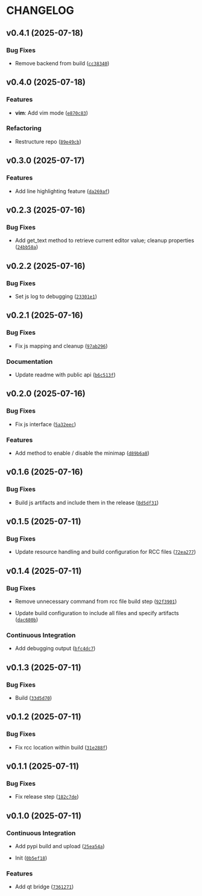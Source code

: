 # CHANGELOG


## v0.4.1 (2025-07-18)

### Bug Fixes

- Remove backend from build
  ([`cc38340`](https://github.com/bec-project/qtmonaco/commit/cc3834088ae08d659e98bdd75dd091a8dc1c471a))


## v0.4.0 (2025-07-18)

### Features

- **vim**: Add vim mode
  ([`e870c83`](https://github.com/bec-project/qtmonaco/commit/e870c832de256729b6c1ec1fcc80e11618dc54ff))

### Refactoring

- Restructure repo
  ([`89e49cb`](https://github.com/bec-project/qtmonaco/commit/89e49cbd526fb7d2783fe3307d1de296a166e5af))


## v0.3.0 (2025-07-17)

### Features

- Add line highlighting feature
  ([`da269af`](https://github.com/bec-project/qtmonaco/commit/da269af11e450c33c610b7f7f34d5aec5a97d227))


## v0.2.3 (2025-07-16)

### Bug Fixes

- Add get_text method to retrieve current editor value; cleanup properties
  ([`24bb58a`](https://github.com/bec-project/qtmonaco/commit/24bb58a7b57132037e0d4d4460d8cf6c14426fce))


## v0.2.2 (2025-07-16)

### Bug Fixes

- Set js log to debugging
  ([`23301e1`](https://github.com/bec-project/qtmonaco/commit/23301e15d12a3d6b19f8571c5d492da62cca5472))


## v0.2.1 (2025-07-16)

### Bug Fixes

- Fix js mapping and cleanup
  ([`97ab296`](https://github.com/bec-project/qtmonaco/commit/97ab296db83b3cde8dc093360272d1f384fd84a2))

### Documentation

- Update readme with public api
  ([`b6c513f`](https://github.com/bec-project/qtmonaco/commit/b6c513f42bedb8ad006df0aa161c34d838831666))


## v0.2.0 (2025-07-16)

### Bug Fixes

- Fix js interface
  ([`5a32eec`](https://github.com/bec-project/qtmonaco/commit/5a32eec78440ff9b9abb73a2ae53aa5f47494f09))

### Features

- Add method to enable / disable the minimap
  ([`d89b6a8`](https://github.com/bec-project/qtmonaco/commit/d89b6a84c8ba6e68e99dca65b5567d289e00848b))


## v0.1.6 (2025-07-16)

### Bug Fixes

- Build js artifacts and include them in the release
  ([`8d5df31`](https://github.com/bec-project/qtmonaco/commit/8d5df31bbf1907a300a259c7d99869ba78032254))


## v0.1.5 (2025-07-11)

### Bug Fixes

- Update resource handling and build configuration for RCC files
  ([`72ea277`](https://github.com/bec-project/qtmonaco/commit/72ea277051f6d0920876fd826ffd65067a94b516))


## v0.1.4 (2025-07-11)

### Bug Fixes

- Remove unnecessary command from rcc file build step
  ([`92f3901`](https://github.com/bec-project/qtmonaco/commit/92f390178a75dcc45433af0d64fe6e69c9c6e4b7))

- Update build configuration to include all files and specify artifacts
  ([`dac680b`](https://github.com/bec-project/qtmonaco/commit/dac680bbb565fe25623ddc53c766d7468567e180))

### Continuous Integration

- Add debugging output
  ([`bfc4dc7`](https://github.com/bec-project/qtmonaco/commit/bfc4dc75854d4a9c021af590759cb4722314d601))


## v0.1.3 (2025-07-11)

### Bug Fixes

- Build
  ([`33d5d70`](https://github.com/bec-project/qtmonaco/commit/33d5d70b0952e24cb693532f112aa42b4e4ef9fa))


## v0.1.2 (2025-07-11)

### Bug Fixes

- Fix rcc location within build
  ([`31e288f`](https://github.com/bec-project/qtmonaco/commit/31e288f4d2b2c4d7f5872616183a2db5d07a68c2))


## v0.1.1 (2025-07-11)

### Bug Fixes

- Fix release step
  ([`182c7de`](https://github.com/bec-project/qtmonaco/commit/182c7dec74c46437e1a56d03c53b9992b135ad90))


## v0.1.0 (2025-07-11)

### Continuous Integration

- Add pypi build and upload
  ([`25ea54a`](https://github.com/bec-project/qtmonaco/commit/25ea54a80e6fd54a215cb3679ca80e8e49c8e97b))

- Init
  ([`0b5ef18`](https://github.com/bec-project/qtmonaco/commit/0b5ef1858bc95ec93e6c8abb993b1e01f8772cac))

### Features

- Add qt bridge
  ([`7361271`](https://github.com/bec-project/qtmonaco/commit/73612710b57424234900863606fe3aa74ad6754f))
